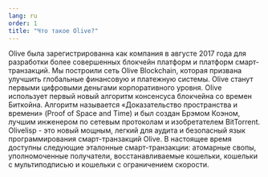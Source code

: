 ```yaml
---
lang: ru
order: 1
title: "Что такое Olive?"
---
```


Olive была зарегистрированна как компания в августе 2017 года для разработки более совершенных блокчейн платформ и платформ смарт-транзакций. Мы построили сеть Olive Blockchain, которая призвана улучшить глобальные финансовую и платежную системы. Olive станут первыми цифровыми деньгами корпоративного уровня. Olive использует первый новый алгоритм консенсуса блокчейна со времен Биткойна. Алгоритм называется «Доказательство пространства и времени» (Proof of Space and Time) и был создан Брэмом Коэном, лучшим инженером по сетевым протоколам и изобретателем BitTorrent. Olivelisp - это новый мощным, легкий для аудита и безопасный язык программирования смарт-транзакций Olive. В настоящее время доступны следующие эталонные смарт-транзакции: атомарные свопы, уполномоченные получатели, восстанавливаемые кошельки, кошельки с мультиподписью и кошельки с ограничением скорости.
